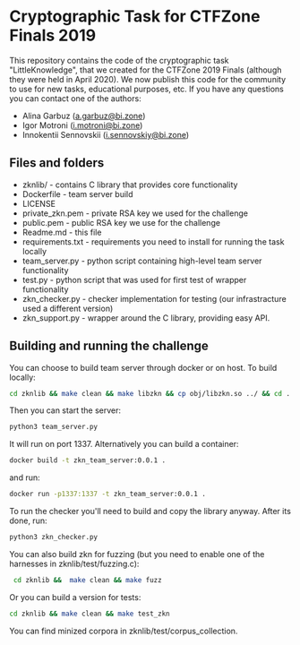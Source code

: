 # Cryptographic Task for CTFZone Finals 2019

This repository contains the code of the cryptographic task "LittleKnowledge", that we created for the CTFZone 2019 Finals (although they were held in April 2020).
We now publish this code for the community to use for new tasks, educational purposes, etc. If you have any questions you can contact one of the authors:
+ Alina Garbuz (a.garbuz@bi.zone)
+ Igor Motroni (i.motroni@bi.zone)
+ Innokentii Sennovskii (i.sennovskiy@bi.zone)

## Files and folders
+ zknlib/ - contains C library that provides core functionality
+ Dockerfile - team server build
+ LICENSE
+ private_zkn.pem - private RSA key we used for the challenge
+ public.pem - public RSA key we use for the challenge
+ Readme.md - this file
+ requirements.txt - requirements you need to install for running the task locally
+ team_server.py - python script containing high-level team server functionality
+ test.py - python script that was used for first test of wrapper functionality
+ zkn_checker.py - checker implementation for testing (our infrastracture used a different version)
+ zkn_support.py - wrapper around the C library, providing easy API.

## Building and running the challenge
You can choose to build team server through docker or on host.
To build locally:
```bash
cd zknlib && make clean && make libzkn && cp obj/libzkn.so ../ && cd ../
```
Then you can start the server:
```bash
python3 team_server.py
```
It will run on port 1337.
Alternatively you can build a container:
```bash
docker build -t zkn_team_server:0.0.1 .
```
and run:
```bash
docker run -p1337:1337 -t zkn_team_server:0.0.1 .
```
To run the checker you'll need to build and copy the library anyway. After its done, run:
```bash
python3 zkn_checker.py
```
You can also build zkn for fuzzing (but you need to enable one of the harnesses in zknlib/test/fuzzing.c):
```bash
 cd zknlib &&  make clean && make fuzz
```
Or you can build a version for tests:
```bash
cd zknlib && make clean && make test_zkn
```
You can find minized corpora in zknlib/test/corpus_collection.
